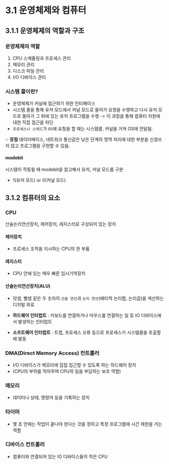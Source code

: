 # 3.1 운영체제와 컴퓨터

## 3.1.1 운영체제의 역할과 구조

### 운영체제의 역할
1. CPU 스케쥴링과 프로세스 관리
2. 메모리 관리
3. 디스크 파일 관리
4. I/O 디바이스 관리

### 시스템 콜이란?
- 운영체제가 커널에 접근하기 위한 인터페이스
- 시스템 콜을 통해 유저 모드에서 커널 모드로 들어가 요청을 수행하고 다시 유저 모드로 돌아가 그 뒤에 있는 유저 프로그램을 수행
  -> 이 과정을 통해 컴퓨터 자원에 대한 직접 접근을 차단
- `프로세스나 스레드`가 `OS`에 요청을 할 때는 시스템콜, 커널을 거쳐 OS에 전달됨.

💡 **장점**
데이터베이스, 네트워크 통신같은 낮은 단계의 영역 처리에 대한 부분을 신경쓰지 않고 프로그램을 구현할 수 있음.


#### modebit
시스템이 작동될 때 modebit을 참고해서 유저, 커널 모드를 구분
- 1(유저 모드) or 0(커널 모드)

## 3.1.2 컴퓨터의 요소

### CPU
산술논리연산장치, 제어장치, 레지스터로 구성되어 있는 장치

#### 제어장치
- 프로세스 조작을 지시하는 CPU의 한 부품
#### 레지스터
- CPU 안에 있는 매우 빠른 임시기억장치
#### 산술논리연산장치(ALU)
- 덧셈, 뺄셈 같은 두 숫자의 `산술 연산`과 `논리 연산`(배타적 논리합, 논리곱)을 계산하는 디지털 회로

- **하드웨어 인터럽트** : 키보드를 연결하거나 마우스를 연결하는 일 등 IO 디바이스에서 발생하는 인터럽트
- **소프트웨어 인터럽트** : 트랩, 프로세스 오류 등으로 프로세스가 시스템콜을 호출할 때 발동

### DMA(Direct Memory Access) 컨트롤러
- I/O 디바이스가 메모리에 집접 접근할 수 있도록 하는 하드웨어 장치  
- (CPU의 부하를 막아주며 CPU의 일을 부담하는 보조 역할)

### 메모리
- 데이터나 상태, 명령어 등을 기록하는 장치

### 타이머
- 몇 초 안에는 작업이 끝나야 한다는 것을 정하고 특정 프로그램에 시간 제한을 거는 역할  

### 디바이스 컨트롤러
- 컴퓨터와 연결되어 있는 IO 디바이스들의 작은 CPU

